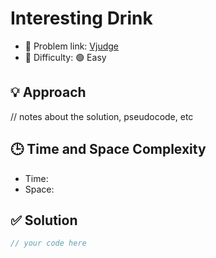 # Interesting Drink

- 🧩 Problem link: [Vjudge](https://vjudge.net/contest/750263#problem/A)
- 🚦 Difficulty: 🟢 Easy

## 💡 Approach

// notes about the solution, pseudocode, etc

## 🕒 Time and Space Complexity

- Time:
- Space:

## ✅ Solution

```cpp
// your code here
```

